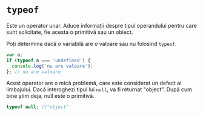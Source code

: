 # `typeof`

Este un operator unar.
Aduce informații despre tipul operandului pentru care sunt solicitate, fie acesta o primitivă sau un obiect.

Poți determina dacă o variabilă are o valoare sau nu folosind `typeof`.

```javascript
var a;
if (typeof a === 'undefined') {
  console.log('nu are valoare');
}; // nu are valoare
```

Acest operator are o mică problemă, care este considerat un defect al limbajului. Dacă interoghezi tipul lui `null`, va fi returnat "object". După cum bine știm deja, null este o primitivă.

```javascript
typeof null; //"object"
```
